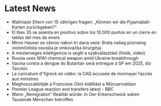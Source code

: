 # Latest News
-  Waltroper Eltern von 15-Jährigen fragen: „Können wir die Pyjamaball-Karten zurückgeben?“
-  El Ibex 35 se asienta en positivo sobre los 10.000 puntos en un cierre en tablas del mes de enero
-  Miron Hauser se oženio nakon tri dana veze: Brata našeg poznatog violončelista osvojila je vinkovačka kirurginja
-  A mesterséges intelligencia is segíti a szakválasztást (fotók, videó)
-  Russia uses WWI chemical weapon amid Ukraine breakthrough
-  Vacina contra a dengue do Butantan será entregue a SP em 2025, diz Tarcísio
-  La caricature d'Ygreck en vidéo: la CAQ accusée de monnayer l’accès aux ministres
-  Meghosszabbítják a Francoise Gilot-kiállítást a Műcsarnokban
-  Premier League reaction and transfers latest - BBC
-  Wenn „Remigration“ Realität würde: In Oer-Erkenschwick wären Tausende Menschen betroffen
